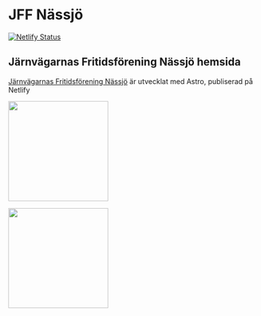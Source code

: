 # JFF Nässjö

[![Netlify Status](https://api.netlify.com/api/v1/badges/058f0333-467b-4d55-9625-a04fd696303d/deploy-status)](https://app.netlify.com/sites/jffnassjo/deploys)

## Järnvägarnas Fritidsförening Nässjö hemsida

[Järnvägarnas Fritidsförening Nässjö](https://jffnassjo.se/) är utvecklat med Astro, publiserad på Netlify


[<img src="https://astro.build/assets/press/astro-logo-light-gradient.png" width="200" height="auto" />](https://astro.build/)

[<img src="https://upload.wikimedia.org/wikipedia/commons/thumb/9/97/Netlify_logo_%282%29.svg/1920px-Netlify_logo_%282%29.svg.png" width="200" height="auto" />](https://www.netlify.com/)
